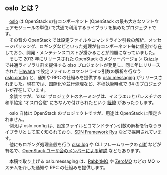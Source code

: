 ## oslo とは？
　[oslo](https://wiki.openstack.org/wiki/Oslo) は OpenStack の各コンポーネント (OpenStack の最も大きなソフトウェアモジュールの単位) で共通で利用するライブラリを集めたプロジェクトです。  
　その昔の OpenStack では設定ファイルやコマンドライン引数の解析、メッセージパッシング、ロギングなどといった処理が各コンポーネント毎に個別で存在しており、開発・メンテナンスコストが掛かることが問題になっていました。  
　そして 2013 年にリリースされた OpenStack のメジャーバージョン [Grizzly](https://wiki.openstack.org/wiki/ReleaseNotes/Grizzly) で共通ライブラリ群を提供する olso プロジェクトが発足し、同じ年にリリースされた [Havana](https://wiki.openstack.org/wiki/ReleaseNotes/Havana) で設定ファイルとコマンドライン引数の解析を行なう [oslo.config](http://docs.openstack.org/developer/oslo.config) と、通知や RPC の仕組みを提供する [oslo.messaging](http://docs.openstack.org/developer/oslo.messaging) がリリースされました。現在では、国際化や並行処理など、本稿執筆時点で 34 のプロジェクトが存在しています。  
　余談ですが、'olso' プロジェクトのネーミングは、イスラエルとパレスチナの和平協定 'オスロ合意' にちなんで付けられたという [経緯](http://docs.openstack.org/project-team-guide/oslo.html#brief-history) があったりします。  

　oslo 自体は OpenStack のプロジェクトですが、用途は OpenStack に限定されません。  
　例えば oslo.config は、設定ファイルとコマンドライン引数の解析を行なうライブラリとして広く知られており、[SDN Framework Ryu](https://osrg.github.io/ryu/) などで採用されています。  
　他にもロギング処理全般を行う [olso.log](http://docs.openstack.org/developer/oslo.log/) や CLI フレームワークの [cliff](http://docs.openstack.org/developer/cliff/) などが有名で、[OpenStack ユーザ会のメンバーによる解説](http://www.slideshare.net/h-saito/openstack-oslo-cliff) などもあります。  

　本稿で取り上げる oslo.messaging は、[RabbitMQ](rabbitmq.com) や [ZeroMQ](http://zeromq.org/) などの MQ システムを介した通知や RPC の仕組みを提供します。  
